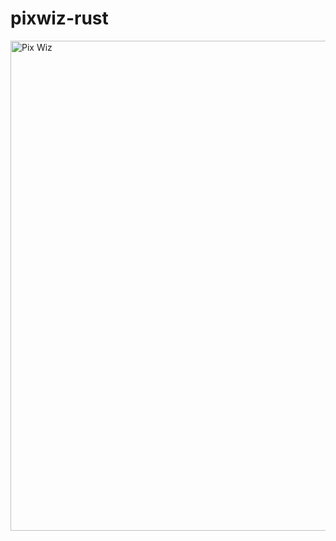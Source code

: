 # pixwiz-rust

<img width="784" alt="Pix Wiz" src="https://user-images.githubusercontent.com/2487024/112917164-bb49ce00-90c7-11eb-9cdf-c007164ea0a9.png">
